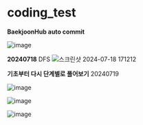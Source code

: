 # coding_test
**BaekjoonHub auto commit**


![image](https://github.com/user-attachments/assets/739b11e8-9eca-438f-8148-b5eb27ccaaba)


**20240718**
DFS
![스크린샷 2024-07-18 171212](https://github.com/user-attachments/assets/478b9244-5766-4da3-9000-c483ba26343e)


**기초부터 다시 단계별로 풀어보기**
20240719

![image](https://github.com/user-attachments/assets/01f85c40-510c-4dcc-9d38-3e737a07ecdc)

![image](https://github.com/user-attachments/assets/64068e6f-b539-4c0c-b3c2-dfaa183ba027)

![image](https://github.com/user-attachments/assets/7b7b1237-3e0f-4ede-bf38-44e8c7bd5a2c)
